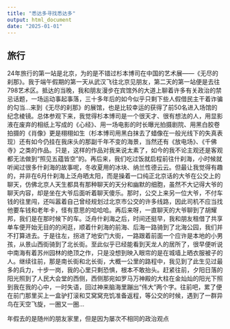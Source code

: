 ```yaml
---
title: "悉达多寻找悉达多"
output: html_document
date: "2025-01-01"
---
```



## 旅行
24年旅行的第一站是北京，为的是不错过杉本博司在中国的艺术展——《无尽的刹那》。我于端午假期的第一天从武汉飞往北京见朋友，第二天的第一站便是去往798艺术区。抵达的当晚，我和朋友漫步在宾馆外的大道上聊着许多有关政治的禁忌话题，一场运动事起事落，三十多年后的如今似乎只剩下些人假借民主干着诈骗的勾当...来到《无尽的刹那》的展馆，也是比较幸运的获得了前50名进入场馆的纪念棱镜。总体参观下来，我觉得杉本博司是一个很天才、很有想法的人，用显影液在废弃的相纸上写成的《心经》、用一场电影的时长曝光拍摄剧院、用黑白胶卷拍摄的《肖像》更是栩栩如生（杉本博司用黑白抹去了蜡像在一般光线下的失真表现）还有如今仍挂在我床头的那副千年不变的海景，当然还有《放电场》、《千佛寺》之类的作品。只是，这样的作品对我来说太素了，如今的我不论主观还是客观都无法做到“照见五蕴皆空”的。再后来，我们吃过饭就启程前往什刹海，小时候就听闻过很多什刹海的故事呢，冬收夏用的冰块、纳兰性德云云。但最让我觉得有趣的，并非在6月什刹海上泛舟晒太阳，而是操着一口纯正北京话的大爷在公交上的聊天，仿佛北京人天生都具有那种聊天的天分和幽默的细胞，虽然不大记得大爷的聊天内容，却是坐在大爷后面听着聊天傻乐。那时，公交上来另一位大爷，不付车钱的往里闯，还叫嚣着自己曾经规划过北京市公交的许多线路，因此司机不应当找他要车钱和老年卡，怪有意思的哈哈哈。再后来呀，一直聊天的大爷聊到了胡耀邦，我们是在那时候下的车。泛舟什刹海之后，时间还挺早，我和朋友租借了共享单车便开始无目的的闲逛，顺着什刹海的前海、后海一路骑到了北海公园，我们并不打算进去。于是往左，拐进了地安门大街，一路跟着前面一个应许是本地的小男孩，从景山西街骑到了北长街。至此似乎已经能看到天龙人的居所了，很早便听说中南海有着苏州园林的绝顶之作，只是没想到映入眼帘的是在城墙上晒衣服被子的人。继续往前，那是南长街和北长街，大概一公里的路程中，我见到了此生见过最多的兵力，十步一岗，我的心里只剩恐惧，根本不敢抬头。赶紧往前，夕阳日落的阳光照到了人民大会堂的西侧，西侧那宛如罗马万神殿的大柱在金灿灿的阳光下照到我在我的心中，一时失语，回过神来脑海里蹦出“伟大”两个字。往前吧，累了便在前门那里买上一盒驴打滚和艾窝窝充饥准备返程，等公交的时候，遇到了一群异鸟在天空飞旋，一圈又一圈...

年假去的是随州的朋友家里，但是因为屡次不相同的政治观点
